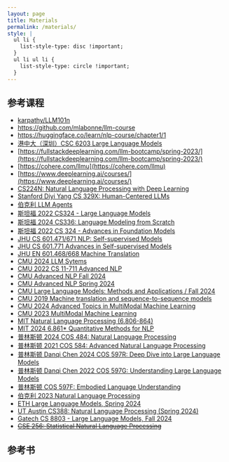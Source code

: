 ```yaml
---
layout: page
title: Materials
permalink: /materials/
style: |
  ul li {
    list-style-type: disc !important;
  }
  ul li ul li {
    list-style-type: circle !important;
  }
---
```


<!-- {% include image.html url="/_images/cover2.jpg" width=175 align="right" %} -->

## 参考课程



- [karpathy/LLM101n](https://github.com/karpathy/LLM101n)
- https://github.com/mlabonne/llm-course<!-- - 有一些jupyter notebook可以作为代码实践课的资料 -->
- https://huggingface.co/learn/nlp-course/chapter1/1 <!-- - HF有好几门课程，NLP课程主要是介绍如何使用HF自家的开源框架，包括transformers、datasets、tokenizers、accelerate，几乎没有理论部分，侧重代码实践 -->
- [港中大（深圳）CSC 6203 Large Language Models](https://llm-course.github.io/)
- [https://fullstackdeeplearning.com/llm-bootcamp/spring-2023/](https://fullstackdeeplearning.com/llm-bootcamp/spring-2023/)
- [https://cohere.com/llmu](https://cohere.com/llmu)
- [https://www.deeplearning.ai/courses/](https://www.deeplearning.ai/courses/)
- [CS224N: Natural Language Processing with Deep Learning](https://web.stanford.edu/class/cs224n/)
- [Stanford Diyi Yang CS 329X: Human-Centered LLMs](https://web.stanford.edu/class/cs329x/)
- [伯克利 LLM Agents](https://rdi.berkeley.edu/llm-agents/f24)
- [斯坦福 2022 CS324 - Large Language Models](https://stanford-cs324.github.io/winter2022/)
- [斯坦福 2024 CS336: Language Modeling from Scratch](https://stanford-cs336.github.io/spring2024/)
- [斯坦福 2022 CS 324 - Advances in Foundation Models](https://stanford-cs324.github.io/winter2023/)
- [JHU CS 601.471/671 NLP: Self-supervised Models](https://self-supervised.cs.jhu.edu/sp2024/)
- [JHU CS 601.771 Advances in Self-supervised Models](https://self-supervised.cs.jhu.edu/fa2024/)
- [JHU EN 601.468/668 Machine Translation](http://mt-class.org/jhu/index.html)
- [CMU 2024 LLM Sytems](https://llmsystem.github.io/llmsystem2024spring/)
- [CMU 2022 CS 11-711 Advanced NLP](https://www.phontron.com/class/anlp2022/description.html#)
- [CMU Advanced NLP Fall 2024](https://phontron.com/class/anlp-fall2024/)
- [CMU Advanced NLP Spring 2024](https://phontron.com/class/anlp2024/)
- [CMU Large Language Models: Methods and Applications / Fall 2024](https://cmu-llms.org/)
- [CMU 2019 Machine translation and sequence-to-sequence models](https://www.phontron.com/class/mtandseq2seq2019/schedule.html#)
- [CMU 2024 Advanced Topics in MultiModal Machine Learning](https://cmu-multicomp-lab.github.io/adv-mmml-course/spring2024/)
- [CMU 2023 MultiModal Machine Learning](https://cmu-multicomp-lab.github.io/mmml-course/fall2023/)
- [MIT Natural Language Processing (6.806-864)](https://www.mit.edu/~jda/teaching/6.864/)
- [MIT 2024 6.861* Quantitative Methods for NLP](https://mit-6861.github.io/schedule)
- [普林斯顿 2024 COS 484: Natural Language Processing](https://princeton-nlp.github.io/cos484/)
- [普林斯顿 2021 COS 584: Advanced Natural Language Processing](https://princeton-nlp.github.io/cos484/cos584)
- [普林斯顿 Danqi Chen 2024 COS 597R: Deep Dive into Large Language Models](https://princeton-cos597r.github.io/)
- [普林斯顿 Danqi Chen 2022 COS 597G: Understanding Large Language Models](https://www.cs.princeton.edu/courses/archive/fall22/cos597G/)
- [普林斯顿 COS 597F: Embodied Language Understanding](https://sites.google.com/princeton.edu/cos597f)
- [伯克利 2023 Natural Language Processing](https://people.ischool.berkeley.edu/~dbamman//nlp23.html)
- [ETH Large Language Models, Spring 2024](https://rycolab.io/classes/llm-s24/)
- [UT Austin CS388: Natural Language Processing (Spring 2024)](https://www.cs.utexas.edu/~gdurrett/courses/sp2024/cs388.shtml)
- [Gatech CS 8803 - Large Language Models, Fall 2024](https://cocoxu.github.io/CS8803-LLM-fall2024/calendar/)
- [~~CSE 256: Statistical Natural Language Processing~~](https://cseweb.ucsd.edu//~nnakashole/teaching/256_sp19.html)


## 参考书

<!-- Alan Turing and Noam Chomsky: Very Famous Book -->

<!-- ## Additional Course Materials

* If you are not familiar with Python programming, use any online tutorial to get a handle of it.
* [Material #1](http://www.example.com/): how a computer chess player thinks!
* [Material #2](http://www.example.com/): how a computer chess player thinks!
* [Material #3](http://www.example.com/): how a computer chess player thinks!
* [Material #4](http://www.example.com/): how a computer chess player thinks!
* [Material #5](http://www.example.com/): how a computer chess player thinks! -->
